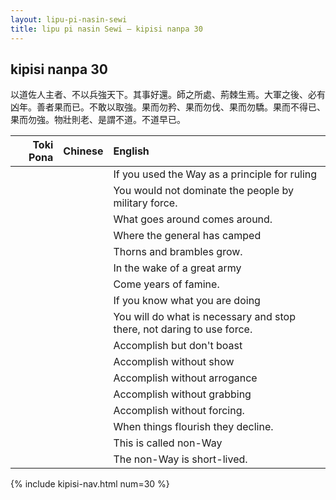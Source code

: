 ```yaml
---
layout: lipu-pi-nasin-sewi
title: lipu pi nasin Sewi — kipisi nanpa 30
---
```


## kipisi nanpa 30

以道佐人主者、不以兵強天下。其事好還。師之所處、荊棘生焉。大軍之後、必有凶年。善者果而已。不敢以取強。果而勿矜、果而勿伐、果而勿驕。果而不得已、 果而勿強。物壯則老、是謂不道。不道早已。

| Toki Pona | Chinese | English
|-:|:-:|:-
|  |  | If you used the Way as a principle for ruling
|  |  | You would not dominate the people by military force.
|  |  | What goes around comes around.
|  |  | Where the general has camped
|  |  | Thorns and brambles grow.
|  |  | In the wake of a great army
|  |  | Come years of famine.
|  |  | If you know what you are doing
|  |  | You will do what is necessary and stop there, not daring to use force.
|  |  | Accomplish but don't boast
|  |  | Accomplish without show
|  |  | Accomplish without arrogance
|  |  | Accomplish without grabbing
|  |  | Accomplish without forcing.
|  |  | When things flourish they decline.
|  |  | This is called non-Way
|  |  | The non-Way is short-lived.

{% include kipisi-nav.html num=30 %}
